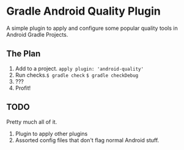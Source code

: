 # Gradle Android Quality Plugin

A simple plugin to apply and configure some popular quality tools in Android Gradle Projects.

## The Plan

1. Add to a project. `apply plugin: 'android-quality'`
2. Run checks.`$ gradle check` `$ gradle checkDebug`
3. ???
4. Profit!

## TODO

Pretty much all of it.

1. Plugin to apply other plugins
2. Assorted config files that don't flag normal Android stuff.
